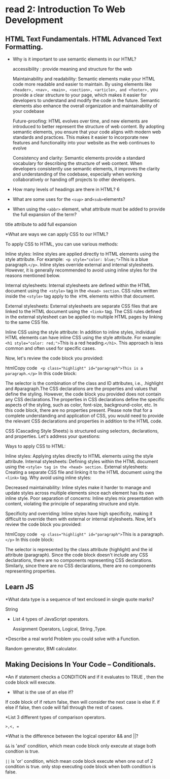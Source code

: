 # read 2: Introduction To Web Development

## HTML Text Fundamentals. HTML Advanced Text Formatting.
* Why is it important to use semantic elements in our HTML?
  
  accessibility : provide meaning and structure for the web
  
  Maintainability and readability: Semantic elements make your HTML code more readable and easier to maintain. By using elements like `<header>, <nav>, <main>, <section>, <article>, and <footer>,` you provide a clear structure to your page, which makes it easier for developers to understand and modify the code in the future. Semantic elements also enhance the overall organization and maintainability of your codebase
  
  Future-proofing: HTML evolves over time, and new elements are introduced to better represent the structure of web content. By adopting semantic elements, you ensure that your code aligns with modern web standards and practices. This makes it easier to incorporate new features and functionality into your website as the web continues to evolve
  
  Consistency and clarity: Semantic elements provide a standard vocabulary for describing the structure of web content. When developers consistently use semantic elements, it improves the clarity and understanding of the codebase, especially when working collaboratively or handing off projects to other developers.
  
  
  
  
* How many levels of headings are there in HTML?
  6
  
* What are some uses for the `<sup>` and` <sub> `elements?

* When using the `<abbr>` element, what attribute must be added to provide the full expansion of the term?

title attribute to add full expansion

*What are ways we can apply CSS to our HTML?
  
  To apply CSS to HTML, you can use various methods:
  
  Inline styles: Inline styles are applied directly to HTML elements using the style attribute. For example:` <p style="color: blue;">`This is a blue paragraph.`</p>`. Inline styles override external and internal stylesheets. However, it is generally recommended to avoid using inline styles for the reasons mentioned below.
  
  Internal stylesheets: Internal stylesheets are defined within the HTML document using the` <style>` tag in the `<head> section`. CSS rules written inside the `<style>` tag apply to the` HTML` elements within that document.
  
  External stylesheets: External stylesheets are separate CSS files that are linked to the HTML document using the` <link>` tag. The CSS rules defined in the external stylesheet can be applied to multiple HTML pages by linking to the same CSS file.
  
  Inline CSS using the style attribute: In addition to inline styles, individual HTML elements can have inline CSS using the style attribute. For example:` <h1 style="color: red;">`This is a red heading.`</h1>`. This approach is less common and often used for specific cases.
  
  Now, let's review the code block you provided:
  
  htmlCopy code
 ` <p class="highlight" id="paragraph">This is a paragraph.</p>`
  In this code block:
  
  The selector is the combination of the class and ID attributes, i.e., .highlight and #paragraph.The CSS declarations are the properties and values that define the styling. However, the code block you provided does not contain any CSS declarations.The properties in CSS declarations define the specific aspects of the styling, such as color, font-size, background-color, etc. In this code block, there are no properties present.
  Please note that for a complete understanding and application of CSS, you would need to provide the relevant CSS declarations and properties in addition to the HTML code.
  
  CSS (Cascading Style Sheets) is structured using selectors, declarations, and properties. Let's address your questions:
  
  Ways to apply CSS to HTML:
  
  Inline styles: Applying styles directly to HTML elements using the style attribute.
  Internal stylesheets: Defining styles within the HTML document using the `<style> tag in the <head> section.`
  External stylesheets: Creating a separate CSS file and linking it to the HTML document using the `<link>` tag.
  Why avoid using inline styles:
  
  Decreased maintainability: Inline styles make it harder to manage and update styles across multiple elements since each element has its own inline style.
  Poor separation of concerns: Inline styles mix presentation with content, violating the principle of separating structure and style.

  Specificity and overriding: Inline styles have high specificity, making it difficult to override them with external or internal stylesheets.
  Now, let's review the code block you provided:
  
  htmlCopy code
 ` <p class="highlight" id="paragraph">`This is a paragraph.`</p>`
  In this code block:
  
  The selector is represented by the class attribute (highlight) and the id attribute (paragraph).
  Since the code block doesn't include any CSS declarations, there are no components representing CSS declarations.
  Similarly, since there are no CSS declarations, there are no components representing properties.


  ## Learn JS

  *What data type is a sequence of text enclosed in single quote marks?

  String

* List 4 types of JavaScript operators.

  Assignment Operators, Logical, String ,Type.

*Describe a real world Problem you could solve with a Function. 

  Random generator, BMI calculator.

## Making Decisions In Your Code – Conditionals.

*An if statement checks a CONDITION and if it evaluates to TRUE , then the code block will execute.

* What is the use of an else if?

If code block of if return false, then will consider the next case is else if. if else if false, then code will fall through the rest of cases.

*List 3 different types of comparison operators. 

`>,<, =`

*What is the difference between the logical operator && and ||?

`&&` is 'and' condition, which mean code block only execute at stage both condtion is true.

`||` is 'or' condition, which mean code block execute when one out of 2 condition is true. only stop executing code block when both condition is false. 




